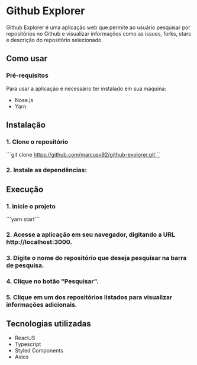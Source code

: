 # Github Explorer

Github Explorer é uma aplicação web que permite ao usuário pesquisar por repositórios no Github e visualizar informações como as issues, forks, stars e descrição do repositório selecionado.

## Como usar

### Pré-requisitos

Para usar a aplicação é necessário ter instalado em sua máquina:
  - Nose.js
  - Yarn
  
## Instalação

### 1. Clone o repositório

´´´git clone https://github.com/marcusv92/github-explorer.git´´´

### 2. Instale as dependências:

## Execução

### 1. inicie o projeto

´´´yarn start´´´

### 2. Acesse a aplicação em seu navegador, digitando a URL http://localhost:3000.

### 3. Digite o nome do repositório que deseja pesquisar na barra de pesquisa.

### 4. Clique no botão "Pesquisar".

### 5. Clique em um dos repositórios listados para visualizar informações adicionais.

## Tecnologias utilizadas

- ReactJS
- Typescript
- Styled Components
- Axios
